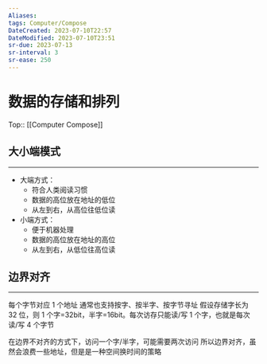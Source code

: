 ```yaml
---
Aliases: 
tags: Computer/Compose 
DateCreated: 2023-07-10T22:57
DateModified: 2023-07-10T23:51
sr-due: 2023-07-13
sr-interval: 3
sr-ease: 250
---
```

# 数据的存储和排列
Top:: [[Computer Compose]]

## 大小端模式
---
- 大端方式：
	- 符合人类阅读习惯
	- 数据的高位放在地址的低位
	- 从左到右，从高位往低位读
- 小端方式：
	- 便于机器处理
	- 数据的高位放在地址的高位
	- 从左到右，从低位往高位读

## 边界对齐
---
每个字节对应 1 个地址
通常也支持按字、按半字、按字节寻址
假设存储字长为 32 位，则 1 个字=32bit，半字=16bit。每次访存只能读/写 1 个字，也就是每次读/写 4 个字节

在边界不对齐的方式下，访问一个字/半字，可能需要两次访问
所以边界对齐，虽然会浪费一些地址，但是是一种空间换时间的策略
